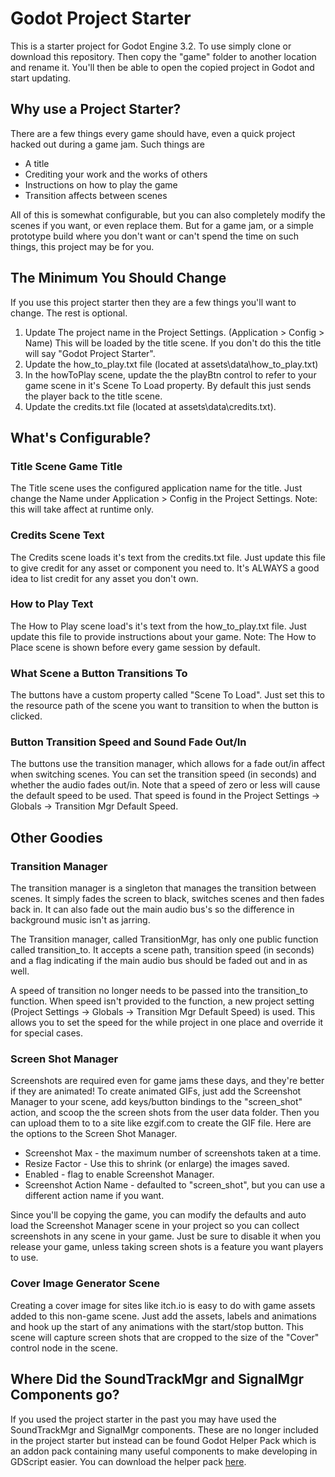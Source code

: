 # Godot Project Starter
This is a starter project for Godot Engine 3.2. To use simply clone or download this repository. Then copy the "game" folder to another location and rename it. You'll then be able to open the copied project in Godot and start updating.

## Why use a Project Starter?
There are a few things every game should have, even a quick project hacked out during a game jam. Such things are

- A title
- Crediting your work and the works of others
- Instructions on how to play the game
- Transition affects between scenes

All of this is somewhat configurable, but you can also completely modify the scenes if you want, or even replace them. But for a game jam, or a simple prototype build where you don't want or can't spend the time on such things, this project may be for you.

## The Minimum You Should Change
If you use this project starter then they are a few things you'll want to change. The rest is optional.

1. Update The project name in the Project Settings. (Application > Config > Name) This will be loaded by the title scene. If you don't do this the title will say "Godot Project Starter".
2. Update the how_to_play.txt file (located at assets\data\how_to_play.txt)
3. In the howToPlay scene, update the the playBtn control to refer to your game scene in it's Scene To Load property. By default this just sends the player back to the title scene.
4. Update the credits.txt file (located at assets\data\credits.txt).


## What's Configurable?

### Title Scene Game Title
The Title scene uses the configured application name for the title. Just change the Name under Application > Config in the Project Settings. Note: this will take affect at runtime only.

### Credits Scene Text
The Credits scene loads it's text from the credits.txt file. Just update this file to give credit for any asset or component you need to. It's ALWAYS a good idea to list credit for any asset you don't own.

### How to Play Text
The How to Play scene load's it's text from the how_to_play.txt file. Just update this file to provide instructions about your game. Note: The How to Place scene is shown before every game session by default.


### What Scene a Button Transitions To
The buttons have a custom property called "Scene To Load". Just set this to the resource path of the scene you want to transition to when the button is clicked.

### Button Transition Speed and Sound Fade Out/In
The buttons use the transition manager, which allows for a fade out/in affect when switching scenes. You can set the transition speed (in seconds) and whether the audio fades out/in. Note that a speed of zero or less will cause the default speed to be used.  That speed is found in the Project Settings -> Globals -> Transition Mgr Default Speed.

## Other Goodies
### Transition Manager
The transition manager is a singleton that manages the transition between scenes. It simply fades the screen to black, switches scenes and then fades back in. It can also fade out the main audio bus's so the difference in background music isn't as jarring.

The Transition manager, called TransitionMgr, has only one public function called transition_to. It accepts a scene path, transition speed (in seconds) and a flag indicating if the main audio bus should be faded out and in as well.

A speed of transition no longer needs to be passed into the transition_to function.  When speed isn't provided to the function, a new project setting (Project Settings -> Globals -> Transition Mgr Default Speed) is used.  This allows you to set the speed for the while project in one place and override it for special cases.

### Screen Shot Manager
Screenshots are required even for game jams these days, and they're better if they are animated! To create animated GIFs, just add the Screenshot Manager to your scene, add keys/button bindings to the "screen_shot" action, and scoop the the screen shots from the user data folder. Then you can upload them to to a site like ezgif.com to create the GIF file. Here are the options to the Screen Shot Manager.

- Screenshot Max - the maximum number of screenshots taken at a time.
- Resize Factor - Use this to shrink (or enlarge) the images saved.
- Enabled - flag to enable Screenshot Manager.
- Screenshot Action Name - defaulted to "screen_shot", but you can use a different action name if you want.

Since you'll be copying the game, you can modify the defaults and auto load the Screenshot Manager scene in your project so you can collect screenshots in any scene in your game. Just be sure to disable it when you release your game, unless taking screen shots is a feature you want players to use.

### Cover Image Generator Scene
Creating a cover image for sites like itch.io is easy to do with game assets added to this non-game scene.  Just add the assets, labels and animations and hook up the start of any animations with the start/stop button.  This scene will capture screen shots that are cropped to the size of the "Cover" control node in the scene.

## Where Did the SoundTrackMgr and SignalMgr Components go?
If you used the project starter in the past you may have used the SoundTrackMgr and SignalMgr components. These are no longer included in the project starter but instead can be found Godot Helper Pack which is an addon pack containing many useful components to make developing in GDScript easier. You can download the helper pack [here](https://github.com/jhlothamer/godot_helper_pack).
